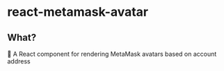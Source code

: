 # react-metamask-avatar

## What?

🤡 A React component for rendering MetaMask avatars based on account address
